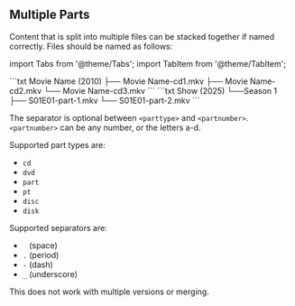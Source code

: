 <!-- markdownlint-disable MD041 -->

## Multiple Parts

Content that is split into multiple files can be stacked together if named correctly. Files should be named as follows:

import Tabs from '@theme/Tabs';
import TabItem from '@theme/TabItem';

<Tabs defaultValue={props.defaultTab}>
<TabItem value="movies" label="Movies">
```txt
Movie Name (2010)
├── Movie Name-cd1.mkv
├── Movie Name-cd2.mkv
└── Movie Name-cd3.mkv
```
</TabItem>
<TabItem value="shows" label="Shows">
```txt
Show (2025)
└──Season 1
    ├── S01E01-part-1.mkv
    └── S01E01-part-2.mkv
```
</TabItem>
</Tabs>

The separator is optional between `<parttype>` and `<partnumber>`. `<partnumber>` can be any number, or the letters a-d.

Supported part types are:

- `cd`
- `dvd`
- `part`
- `pt`
- `disc`
- `disk`

Supported separators are:

<!-- markdownlint-disable MD038 -->

- ` ` (space)
- `.` (period)
- `-` (dash)
- `_` (underscore)

This does not work with multiple versions or merging.
